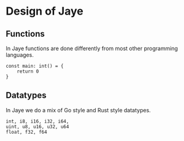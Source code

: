 # Design of Jaye

## Functions
In Jaye functions are done differently from most other programming<br>
languages.

```
const main: int() = {
    return 0
}
```

## Datatypes
In Jaye we do a mix of Go style and Rust style datatypes.
```
int, i8, i16, i32, i64,
uint, u8, u16, u32, u64
float, f32, f64
```
